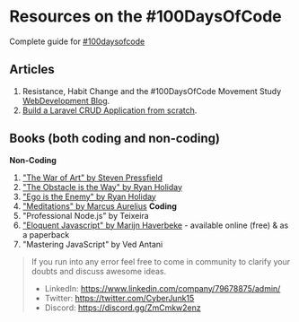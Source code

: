 # Resources on the #100DaysOfCode

Complete guide for [#100daysofcode](https://www.geeksforgeeks.org/100-days-of-code-a-complete-guide-for-beginners-and-experienced/)

## Articles
1. Resistance, Habit Change and the #100DaysOfCode Movement Study [WebDevelopment Blog](https://studywebdevelopment.com/100-days-of-code.html).
2. [Build a Laravel CRUD Application from scratch](https://www.codewall.co.uk/laravel-crud-demo-with-resource-controller-tutorial/).

## Books (both coding and non-coding)
**Non-Coding**
1. ["The War of Art" by Steven Pressfield](https://www.goodreads.com/book/show/1319.The_War_of_Art)
2. ["The Obstacle is the Way" by Ryan Holiday](https://www.goodreads.com/book/show/18668059-the-obstacle-is-the-way?ac=1&from_search=true)
3. ["Ego is the Enemy" by Ryan Holiday](https://www.goodreads.com/book/show/27036528-ego-is-the-enemy?from_search=true&search_version=service)
4. ["Meditations" by Marcus Aurelius](https://www.goodreads.com/book/show/662925.Meditations)
**Coding**
1. "Professional Node.js" by Teixeira
2. ["Eloquent Javascript" by Marijn Haverbeke](https://eloquentjavascript.net/) - available online (free) & as a paperback
3. "Mastering JavaScript" by Ved Antani

> If you run into any error feel free to come in community to clarify your doubts and discuss awesome ideas.
> * LinkedIn: https://www.linkedin.com/company/79678875/admin/
> * Twitter: https://twitter.com/CyberJunk15
> * Discord: https://discord.gg/ZmCmkw2enz
